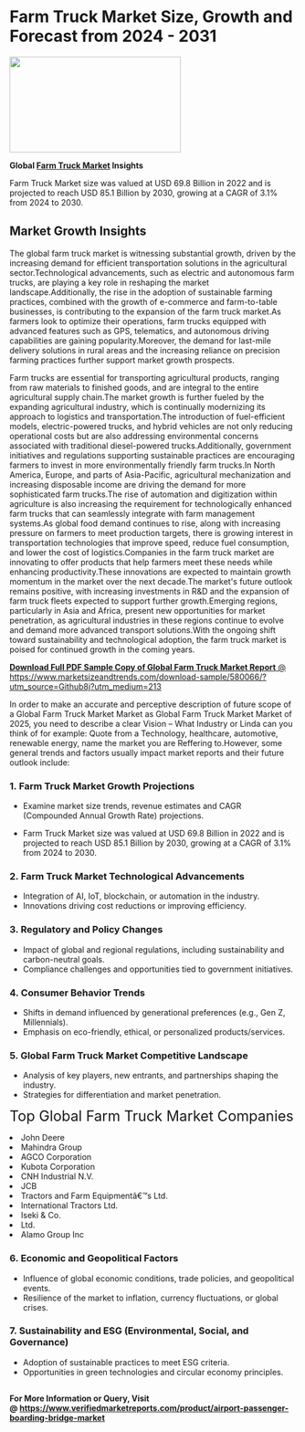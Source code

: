 <H1>Farm Truck Market Size, Growth and Forecast from 2024 - 2031</H1><img class="aligncenter size-medium wp-image-584254" src="https://thirdeyenews.in/wp-content/uploads/2024/09/Global-Market-Research-300x168.jpeg" alt="" width="300" height="168" /><p><strong>Global&nbsp;<a href="https://www.marketsizeandtrends.com/download-sample/580066/?utm_source=Github8j?utm_medium=213">Farm Truck Market</a> Insights</strong></p><p>Farm Truck Market size was valued at USD 69.8 Billion in 2022 and is projected to reach USD 85.1 Billion by 2030, growing at a CAGR of 3.1% from 2024 to 2030.</p><p><h2>Market Growth Insights</h2> <p>The global farm truck market is witnessing substantial growth, driven by the increasing demand for efficient transportation solutions in the agricultural sector.Technological advancements, such as electric and autonomous farm trucks, are playing a key role in reshaping the market landscape.Additionally, the rise in the adoption of sustainable farming practices, combined with the growth of e-commerce and farm-to-table businesses, is contributing to the expansion of the farm truck market.As farmers look to optimize their operations, farm trucks equipped with advanced features such as GPS, telematics, and autonomous driving capabilities are gaining popularity.Moreover, the demand for last-mile delivery solutions in rural areas and the increasing reliance on precision farming practices further support market growth prospects.</p> <p><a href="#"></a></p> <p>Farm trucks are essential for transporting agricultural products, ranging from raw materials to finished goods, and are integral to the entire agricultural supply chain.The market growth is further fueled by the expanding agricultural industry, which is continually modernizing its approach to logistics and transportation.The introduction of fuel-efficient models, electric-powered trucks, and hybrid vehicles are not only reducing operational costs but are also addressing environmental concerns associated with traditional diesel-powered trucks.Additionally, government initiatives and regulations supporting sustainable practices are encouraging farmers to invest in more environmentally friendly farm trucks.In North America, Europe, and parts of Asia-Pacific, agricultural mechanization and increasing disposable income are driving the demand for more sophisticated farm trucks.The rise of automation and digitization within agriculture is also increasing the requirement for technologically enhanced farm trucks that can seamlessly integrate with farm management systems.As global food demand continues to rise, along with increasing pressure on farmers to meet production targets, there is growing interest in transportation technologies that improve speed, reduce fuel consumption, and lower the cost of logistics.Companies in the farm truck market are innovating to offer products that help farmers meet these needs while enhancing productivity.These innovations are expected to maintain growth momentum in the market over the next decade.The market's future outlook remains positive, with increasing investments in R&D and the expansion of farm truck fleets expected to support further growth.Emerging regions, particularly in Asia and Africa, present new opportunities for market penetration, as agricultural industries in these regions continue to evolve and demand more advanced transport solutions.With the ongoing shift toward sustainability and technological adoption, the farm truck market is poised for continued growth in the coming years.</p> <p><a href="#"></p><p><span class=""><strong>Download Full PDF Sample Copy of Global Farm Truck Market Report</strong> @ <a href="https://www.marketsizeandtrends.com/download-sample/580066/?utm_source=Github8j?utm_medium=213" target="_blank">https://www.marketsizeandtrends.com/download-sample/580066/?utm_source=Github8j?utm_medium=213</a></span></p><p>In order to make an accurate and perceptive description of future scope of a Global&nbsp;Farm Truck Market Market as Global&nbsp;Farm Truck Market Market of 2025, you need to describe a clear Vision &ndash; What Industry or Linda can you think of for example: Quote from a Technology, healthcare, automotive, renewable energy, name the market you are Reffering to.However, some general trends and factors usually impact market reports and their future outlook include:</p><h3>1.&nbsp;<strong>Farm Truck Market Growth Projections</strong></h3><ul><li>Examine market size trends, revenue estimates and CAGR (Compounded Annual Growth Rate) projections.</li><li><p>Farm Truck Market size was valued at USD 69.8 Billion in 2022 and is projected to reach USD 85.1 Billion by 2030, growing at a CAGR of 3.1% from 2024 to 2030.</p></li></ul><h3>2.&nbsp;<strong>Farm Truck Market Technological Advancements</strong></h3><ul><li>Integration of AI, IoT, blockchain, or automation in the industry.</li><li>Innovations driving cost reductions or improving efficiency.</li></ul><h3>3.&nbsp;<strong>Regulatory and Policy Changes</strong></h3><ul><li>Impact of global and regional regulations, including sustainability and carbon-neutral goals.</li><li>Compliance challenges and opportunities tied to government initiatives.</li></ul><h3>4.&nbsp;<strong>Consumer Behavior Trends</strong></h3><ul><li>Shifts in demand influenced by generational preferences (e.g., Gen Z, Millennials).</li><li>Emphasis on eco-friendly, ethical, or personalized products/services.</li></ul><h3>5.&nbsp;<strong>Global Farm Truck Market Competitive Landscape</strong></h3><ul><li>Analysis of key players, new entrants, and partnerships shaping the industry.</li><li>Strategies for differentiation and market penetration.</li></ul><p data-pm-slice="1 1 []"><span style="color: inherit; font-family: inherit; font-size: 25px;">Top Global Farm Truck Market Companies</span></p><div class="" data-test-id=""><p><li>John Deere</li><li> Mahindra Group</li><li> AGCO Corporation</li><li> Kubota Corporation</li><li> CNH Industrial N.V.</li><li> JCB</li><li> Tractors and Farm Equipmentâ€™s Ltd.</li><li> International Tractors Ltd.</li><li> Iseki & Co.</li><li> Ltd.</li><li> Alamo Group Inc</li></p></div><h3>6.&nbsp;<strong>Economic and Geopolitical Factors</strong></h3><ul><li>Influence of global economic conditions, trade policies, and geopolitical events.</li><li>Resilience of the market to inflation, currency fluctuations, or global crises.</li></ul><h3>7.&nbsp;<strong>Sustainability and ESG (Environmental, Social, and Governance)</strong></h3><ul><li>Adoption of sustainable practices to meet ESG criteria.</li><li>Opportunities in green technologies and circular economy principles.</li></ul><h2><strong style="font-size: 14px;">For More Information or Query, Visit @&nbsp;</strong><a style="background-color: #ffffff; font-size: 14px;" href="https://www.marketsizeandtrends.com/report/farm-truck-market/" target="_blank">https://www.verifiedmarketreports.com/product/airport-passenger-boarding-bridge-market</a></h2>